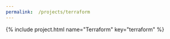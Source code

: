 ```yaml
---
permalink:  /projects/terraform
---
```


{% include project.html name="Terraform" key="terraform" %}

